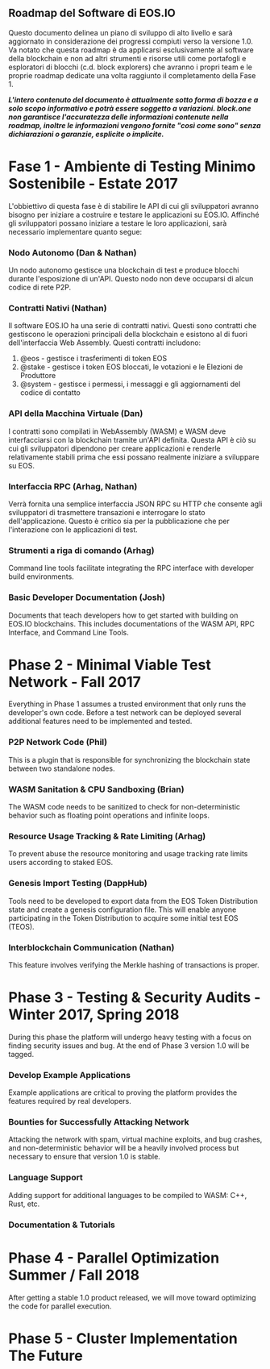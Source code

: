 ## Roadmap del Software di EOS.IO

Questo documento delinea un piano di sviluppo di alto livello e sarà aggiornato in considerazione dei progressi compiuti verso la versione 1.0. Va notato che questa roadmap è da applicarsi esclusivamente al software della blockchain e non ad altri strumenti e risorse utili come portafogli e esploratori di blocchi (c.d. block explorers) che avranno i propri team e le proprie roadmap dedicate una volta raggiunto il completamento della Fase 1.

***L'intero contenuto del documento è attualmente sotto forma di bozza e a solo scopo informativo e potrà essere soggetto a variazioni. block.one non garantisce l'accuratezza delle informazioni contenute nella roadmap, inoltre le informazioni vengono fornite "così come sono" senza dichiarazioni o garanzie, esplicite o implicite.***

# Fase 1 - Ambiente di Testing Minimo Sostenibile - Estate 2017

L'obbiettivo di questa fase è di stabilire le API di cui gli sviluppatori avranno bisogno per iniziare a costruire e testare le applicazioni su EOS.IO. Affinché gli sviluppatori possano iniziare a testare le loro applicazioni, sarà necessario implementare quanto segue:

### Nodo Autonomo (Dan & Nathan)

Un nodo autonomo gestisce una blockchain di test e produce blocchi durante l'esposizione di un'API. Questo nodo non deve occuparsi di alcun codice di rete P2P.

### Contratti Nativi (Nathan)

Il software EOS.IO ha una serie di contratti nativi. Questi sono contratti che gestiscono le operazioni principali della blockchain e esistono al di fuori dell'interfaccia Web Assembly. Questi contratti includono:

1. @eos - gestisce i trasferimenti di token EOS
2. @stake - gestisce i token EOS bloccati, le votazioni e le Elezioni de Produttore
3. @system - gestisce i permessi, i messaggi e gli aggiornamenti del codice di contatto

### API della Macchina Virtuale (Dan)

I contratti sono compilati in WebAssembly (WASM) e WASM deve interfacciarsi con la blockchain tramite un'API definita. Questa API è ciò su cui gli sviluppatori dipendono per creare applicazioni e renderle relativamente stabili prima che essi possano realmente iniziare a sviluppare su EOS.

### Interfaccia RPC (Arhag, Nathan)

Verrà fornita una semplice interfaccia JSON RPC su HTTP che consente agli sviluppatori di trasmettere transazioni e interrogare lo stato dell'applicazione. Questo è critico sia per la pubblicazione che per l'interazione con le applicazioni di test.

### Strumenti a riga di comando (Arhag)

Command line tools facilitate integrating the RPC interface with developer build environments.

### Basic Developer Documentation (Josh)

Documents that teach developers how to get started with building on EOS.IO blockchains. This includes documentations of the WASM API, RPC Interface, and Command Line Tools.

# Phase 2 - Minimal Viable Test Network - Fall 2017

Everything in Phase 1 assumes a trusted environment that only runs the developer's own code. Before a test network can be deployed several additional features need to be implemented and tested.

### P2P Network Code (Phil)

This is a plugin that is responsible for synchronizing the blockchain state between two standalone nodes.

### WASM Sanitation & CPU Sandboxing (Brian)

The WASM code needs to be sanitized to check for non-deterministic behavior such as floating point operations and infinite loops.

### Resource Usage Tracking & Rate Limiting (Arhag)

To prevent abuse the resource monitoring and usage tracking rate limits users according to staked EOS.

### Genesis Import Testing (DappHub)

Tools need to be developed to export data from the EOS Token Distribution state and create a genesis configuration file. This will enable anyone participating in the Token Distribution to acquire some initial test EOS (TEOS).

### Interblockchain Communication (Nathan)

This feature involves verifying the Merkle hashing of transactions is proper.

# Phase 3 - Testing & Security Audits - Winter 2017, Spring 2018

During this phase the platform will undergo heavy testing with a focus on finding security issues and bug. At the end of Phase 3 version 1.0 will be tagged.

### Develop Example Applications

Example applications are critical to proving the platform provides the features required by real developers.

### Bounties for Successfully Attacking Network

Attacking the network with spam, virtual machine exploits, and bug crashes, and non-deterministic behavior will be a heavily involved process but necessary to ensure that version 1.0 is stable.

### Language Support

Adding support for additional languages to be compiled to WASM: C++, Rust, etc.

### Documentation & Tutorials

# Phase 4 - Parallel Optimization Summer / Fall 2018

After getting a stable 1.0 product released, we will move toward optimizing the code for parallel execution.

# Phase 5 - Cluster Implementation The Future